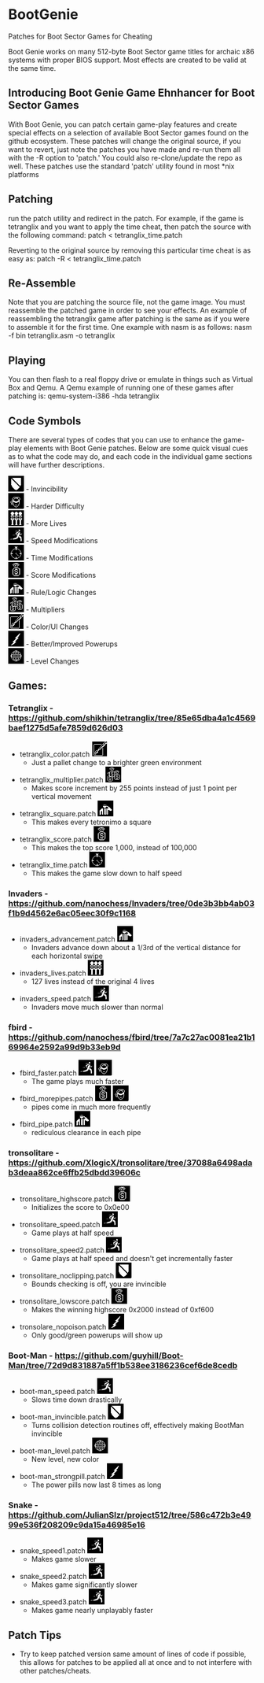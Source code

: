 # BootGenie
Patches for Boot Sector Games for Cheating

Boot Genie works on many 512-byte Boot Sector game titles for archaic x86 systems with proper BIOS support. Most effects are created to be valid at the same time.

## Introducing Boot Genie Game Ehnhancer for Boot Sector Games

With Boot Genie, you can patch certain game-play features and create special effects on a selection of available Boot Sector games found on the github ecosystem. These patches will change the original source, if you want to revert, just note the patches you have made and re-run them all with the -R option to 'patch.' You could also re-clone/update the repo as well. These patches use the standard 'patch' utility found in most *nix platforms

## Patching
run the patch utility and redirect in the patch. For example, if the game is tetranglix and you want to apply the time cheat, then patch the source with the following command:
 patch < tetranglix_time.patch

Reverting to the original source by removing this particular time cheat is as easy as:
 patch -R < tetranglix_time.patch

## Re-Assemble
Note that you are patching the source file, not the game image. You must reassemble the patched game in order to see your effects. An example of reassembling the tetranglix game after patching is the same as if you were to assemble it for the first time. One example with nasm is as follows:
 nasm -f bin tetranglix.asm -o tetranglix

## Playing
You can then flash to a real floppy drive or emulate in things such as Virtual Box and Qemu. A Qemu example of running one of these games after patching is:
 qemu-system-i386 -hda tetranglix

## Code Symbols
There are several types of codes that you can use to enhance the game-play elements with Boot Genie patches. Below are some quick visual cues as to what the code may do, and each code in the individual game sections will have further descriptions.

<img src=https://github.com/XlogicX/BootGenie/blob/master/invincible.png> - Invincibility <br>
<img src=https://github.com/XlogicX/BootGenie/blob/master/expert.png> - Harder Difficulty <br>
<img src=https://github.com/XlogicX/BootGenie/blob/master/lives.png> - More Lives <br>
<img src=https://github.com/XlogicX/BootGenie/blob/master/speed.png> - Speed Modifications <br>
<img src=https://github.com/XlogicX/BootGenie/blob/master/time.png> - Time Modifications <br>
<img src=https://github.com/XlogicX/BootGenie/blob/master/score.png> - Score Modifications <br>
<img src=https://github.com/XlogicX/BootGenie/blob/master/rules.png> - Rule/Logic Changes <br>
<img src=https://github.com/XlogicX/BootGenie/blob/master/multiplier.png> - Multipliers <br>
<img src=https://github.com/XlogicX/BootGenie/blob/master/color.png> - Color/UI Changes <br>
<img src=https://github.com/XlogicX/BootGenie/blob/master/powerup.png> - Better/Improved Powerups <br>
<img src=https://github.com/XlogicX/BootGenie/blob/master/level.png> - Level Changes

## Games:

### Tetranglix - https://github.com/shikhin/tetranglix/tree/85e65dba4a1c4569baef1275d5afe7859d626d03
* tetranglix_color.patch <img src=https://github.com/XlogicX/BootGenie/blob/master/color.png>
  * Just a pallet change to a brighter green environment
* tetranglix_multiplier.patch <img src=https://github.com/XlogicX/BootGenie/blob/master/multiplier.png>
  * Makes score increment by 255 points instead of just 1 point per vertical movement <br>
* tetranglix_square.patch <img src=https://github.com/XlogicX/BootGenie/blob/master/rules.png>
  * This makes every tetronimo a square <br>
* tetranglix_score.patch <img src=https://github.com/XlogicX/BootGenie/blob/master/score.png>
  * This makes the top score 1,000, instead of 100,000 <br>
* tetranglix_time.patch <img src=https://github.com/XlogicX/BootGenie/blob/master/time.png>
  * This makes the game slow down to half speed <br>

### Invaders - https://github.com/nanochess/Invaders/tree/0de3b3bb4ab03f1b9d4562e6ac05eec30f9c1168
* invaders_advancement.patch <img src=https://github.com/XlogicX/BootGenie/blob/master/rules.png>
  * Invaders advance down about a 1/3rd of the vertical distance for each horizontal swipe <br>
* invaders_lives.patch <img src=https://github.com/XlogicX/BootGenie/blob/master/lives.png>
  * 127 lives instead of the original 4 lives <br>
* invaders_speed.patch <img src=https://github.com/XlogicX/BootGenie/blob/master/speed.png>
  * Invaders move much slower than normal <br>

### fbird - https://github.com/nanochess/fbird/tree/7a7c27ac0081ea21b169964e2592a99d9b33eb9d
* fbird_faster.patch <img src=https://github.com/XlogicX/BootGenie/blob/master/speed.png> <img src=https://github.com/XlogicX/BootGenie/blob/master/expert.png>
  * The game plays much faster <br>
* fbird_morepipes.patch <img src=https://github.com/XlogicX/BootGenie/blob/master/score.png> <img src=https://github.com/XlogicX/BootGenie/blob/master/expert.png>
  * pipes come in much more frequently <br>
* fbird_pipe.patch <img src=https://github.com/XlogicX/BootGenie/blob/master/rules.png>
  * rediculous clearance in each pipe <br>

### tronsolitare - https://github.com/XlogicX/tronsolitare/tree/37088a6498adab3deaa862ce6ffb25dbdd39606c
* tronsolitare_highscore.patch <img src=https://github.com/XlogicX/BootGenie/blob/master/score.png>
  * Initializes the score to 0x0e00 <br>
* tronsolitare_speed.patch <img src=https://github.com/XlogicX/BootGenie/blob/master/speed.png>
  * Game plays at half speed <br>
* tronsolitare_speed2.patch <img src=https://github.com/XlogicX/BootGenie/blob/master/speed.png>
  * Game plays at half speed and doesn't get incrementally faster <br>
* tronsolitare_noclipping.patch <img src=https://github.com/XlogicX/BootGenie/blob/master/invincible.png>
  * Bounds checking is off, you are invincible <br>
* tronsolitare_lowscore.patch <img src=https://github.com/XlogicX/BootGenie/blob/master/score.png>
  * Makes the winning highscore 0x2000 instead of 0xf600 <br>
* tronsolare_nopoison.patch <img src=https://github.com/XlogicX/BootGenie/blob/master/powerup.png>
  * Only good/green powerups will show up

### Boot-Man - https://github.com/guyhill/Boot-Man/tree/72d9d831887a5ff1b538ee3186236cef6de8cedb
* boot-man_speed.patch <img src=https://github.com/XlogicX/BootGenie/blob/master/speed.png>
  * Slows time down drastically
* boot-man_invincible.patch <img src=https://github.com/XlogicX/BootGenie/blob/master/invincible.png>
  * Turns collision detection routines off, effectively making BootMan invincible
* boot-man_level.patch <img src=https://github.com/XlogicX/BootGenie/blob/master/level.png>
  * New level, new color
* boot-man_strongpill.patch <img src=https://github.com/XlogicX/BootGenie/blob/master/powerup.png>
  * The power pills now last 8 times as long

### Snake - https://github.com/JulianSlzr/project512/tree/586c472b3e4999e536f208209c9da15a46985e16
* snake_speed1.patch <img src=https://github.com/XlogicX/BootGenie/blob/master/speed.png>
  * Makes game slower
* snake_speed2.patch <img src=https://github.com/XlogicX/BootGenie/blob/master/speed.png>
  * Makes game significantly slower
* snake_speed3.patch <img src=https://github.com/XlogicX/BootGenie/blob/master/speed.png>
  * Makes game nearly unplayably faster

## Patch Tips
* Try to keep patched version same amount of lines of code if possible, this allows for patches to be applied all at once and to not interfere with other patches/cheats.
